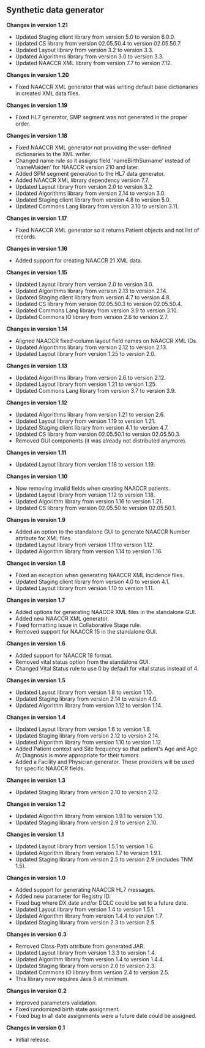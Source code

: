 ## Synthetic data generator

**Changes in version 1.21**

- Updated Staging client library from version 5.0 to version 6.0.0.
- Updated CS library from version 02.05.50.4 to version 02.05.50.7.
- Updated Layout library from version 3.2 to version 3.3.
- Updated Algorithms library from version 3.0 to version 3.3.
- Updated NAACCR XML library from version 7.7 to version 7.12.

**Changes in version 1.20**

- Fixed NAACCR XML generator that was writing default base dictionaries in created XML data files.

**Changes in version 1.19**

- Fixed HL7 generator, SMP segment was not generated in the proper order.

**Changes in version 1.18**

- Fixed NAACCR XML generator not providing the user-defined dictionaries to the XML writer.
- Changed name rule so it assigns field 'nameBirthSurname' instead of 'nameMaiden' for NAACCR version 210 and later.
- Added SPM segment generation to the HL7 data generator.
- Added NAACCR XML library dependency version 7.7.
- Updated Layout library from version 2.0 to version 3.2.
- Updated Algorithms library from version 2.14 to version 3.0.
- Updated Staging client library from version 4.8 to version 5.0.
- Updated Commons Lang library from version 3.10 to version 3.11.

**Changes in version 1.17**

- Fixed NAACCR XML generator so it returns Patient objects and not list of records.

**Changes in version 1.16**

- Added support for creating NAACCR 21 XML data.

**Changes in version 1.15**

- Updated Layout library from version 2.0 to version 3.0.
- Updated Algorithms library from version 2.13 to version 2.14.
- Updated Staging client library from version 4.7 to version 4.8.
- Updated CS library from version 02.05.50.3 to version 02.05.50.4.
- Updated Commons Lang library from version 3.9 to version 3.10.
- Updated Commons IO library from version 2.6 to version 2.7.

**Changes in version 1.14**

- Aligned NAACCR fixed-column layout field names on NAACCR XML IDs.
- Updated Algorithms library from version 2.12 to version 2.13.
- Updated Layout library from version 1.25 to version 2.0.

**Changes in version 1.13**

- Updated Algorithms library from version 2.6 to version 2.12.
- Updated Layout library from version 1.21 to version 1.25.
- Updated Commons Lang library from version 3.7 to version 3.9.

**Changes in version 1.12**

- Updated Algorithms library from version 1.21 to version 2.6.
- Updated Layout library from version 1.19 to version 1.21.
- Updated Staging client library from version 4.1 to version 4.7.
- Updated CS library from version 02.05.50.1 to version 02.05.50.3.
- Removed GUI components (it was already not distributed anymore).

**Changes in version 1.11**

- Updated Layout library from version 1.18 to version 1.19.

**Changes in version 1.10**

- Now removing invalid fields when creating NAACCR patients.
- Updated Layout library from version 1.12 to version 1.18.
- Updated Algorithm library from version 1.16 to version 1.21.
- Updated CS library from version 02.05.50 to version 02.05.50.1.

**Changes in version 1.9**

- Added an option to the standalone GUI to generate NAACCR Number attribute for XML files.
- Updated Layout library from version 1.11 to version 1.12.
- Updated Algorithm library from version 1.14 to version 1.16.

**Changes in version 1.8**

- Fixed an exception when generating NAACCR XML Incidence files.
- Updated Staging client library from version 4.0 to version 4.1.
- Updated Layout library from version 1.10 to version 1.11.

**Changes in version 1.7**

- Added options for generating NAACCR XML files in the standalone GUI.
- Added new NAACCR XML generator.
- Fixed formatting issue in Collaborative Stage rule.
- Removed support for NAACCR 15 in the standalone GUI.

**Changes in version 1.6**

- Added support for NAACCR 18 format.
- Removed vital status option from the standalone GUI.
- Changed Vital Status rule to use 0 by default for vital status instead of 4.

**Changes in version 1.5**

- Updated Layout library from version 1.8 to version 1.10.
- Updated Staging library from version 2.14 to version 4.0.
- Updated Algorithm library from version 1.12 to version 1.14.

**Changes in version 1.4**

- Updated Layout library from version 1.6 to version 1.8.
- Updated Staging library from version 2.12 to version 2.14.
- Updated Algorithm library from version 1.10 to version 1.12.
- Added Patient context and Site frequency so that patient's Age and Age At Diagnosis is more appropriate for their tumors.
- Added a Facility and Physician generator. These providers will be used for specific NAACCR fields.

**Changes in version 1.3**

- Updated Staging library from version 2.10 to version 2.12. 

**Changes in version 1.2**

- Updated Algorithm library from version 1.9.1 to version 1.10.
- Updated Staging library from version 2.9 to version 2.10.

**Changes in version 1.1**

- Updated Layout library from version 1.5.1 to version 1.6.
- Updated Algorithm library from version 1.7 to version 1.9.1.
- Updated Staging library from version 2.5 to version 2.9 (includes TNM 1.5).

**Changes in version 1.0**

- Added support for generating NAACCR HL7 messages.
- Added new parameter for Registry ID.
- Fixed bug where DX date and/or DOLC could be set to a future date.
- Updated Layout library from version 1.4 to version 1.5.1.
- Updated Algorithm library from version 1.4.4 to version 1.7.
- Updated Staging library from version 2.3 to version 2.5.

**Changes in version 0.3**

- Removed Class-Path attribute from generated JAR.
- Updated Layout library from version 1.3.3 to version 1.4.
- Updated Algorithm library from version 1.4 to version 1.4.4.
- Updated Staging library from version 2.0 to version 2.3.
- Updated Commons IO library from version 2.4 to version 2.5.
- This library now requires Java 8 at minimum.

**Changes in version 0.2**

- Improved parameters validation.
- Fixed randomized birth state assignment.
- Fixed bug in all date assignments were a future date could be assigned.

**Changes in version 0.1**

- Initial release.
